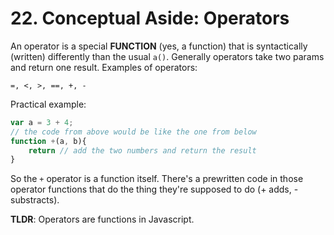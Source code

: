 # 22. Conceptual Aside: Operators

An operator is a special **FUNCTION** (yes, a function) that is syntactically (written) differently than the usual `a()`. Generally operators take two params and return one result. Examples of operators: 
```
=, <, >, ==, +, - 
```

Practical example:

```js
var a = 3 + 4;
// the code from above would be like the one from below
function +(a, b){
    return // add the two numbers and return the result
}
```
So the `+` operator is a function itself. There's a prewritten code in those operator functions that do the thing they're supposed to do (+ adds, - substracts).

**TLDR**: Operators are functions in Javascript.
